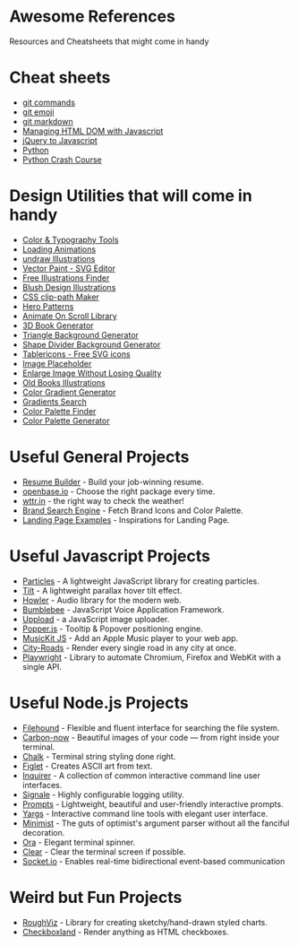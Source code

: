 # Awesome References
Resources and Cheatsheets that might come in handy

# Cheat sheets
* [git commands](https://education.github.com/git-cheat-sheet-education.pdf)
* [git emoji](https://github.com/ikatyang/emoji-cheat-sheet)
* [git markdown](https://guides.github.com/features/mastering-markdown/)
* [Managing HTML DOM with Javascript](https://htmldom.dev/)
* [jQuery to Javascript](https://github.com/Zurkon/jquery-to-javascript-cheatsheet)
* [Python](https://github.com/aneagoie/ztm-python-cheat-sheet)
* [Python Crash Course](https://github.com/ehmatthes/pcc_2e)

# Design Utilities that will come in handy
* [Color & Typography Tools](https://www.colorsandfonts.com/)
* [Loading Animations](https://loading.io/)
* [undraw Illustrations](https://undraw.co/)
* [Vector Paint - SVG Editor](https://vectorpaint.yaks.co.nz/)
* [Free Illustrations Finder](https://freeillustrations.xyz/)
* [Blush Design Illustrations](https://blush.design/)
* [CSS clip-path Maker](https://bennettfeely.com/clippy/)
* [Hero Patterns](https://www.heropatterns.com/)
* [Animate On Scroll Library](https://michalsnik.github.io/aos/)
* [3D Book Generator](https://3d-book-css.netlify.app/)
* [Triangle Background Generator](https://trianglify.io/)
* [Shape Divider Background Generator](https://www.shapedivider.app/)
* [Tablericons - Free SVG icons](https://tablericons.com/)
* [Image Placeholder](https://discover.twicpics.com/en/placeholder)
* [Enlarge Image Without Losing Quality](https://imglarger.com/)
* [Old Books Illustrations](https://www.oldbookillustrations.com/)
* [Color Gradient Generator](https://mybrandnewlogo.com/color-gradient-generator)
* [Gradients Search](https://www.grabient.com/)
* [Color Palette Finder](https://colors.lol/)
* [Color Palette Generator](https://www.palettelist.com/)

# Useful General Projects
* [Resume Builder](https://flowcv.io/) - Build your job-winning resume.
* [openbase.io](https://openbase.io/) - Choose the right package every time.
* [wttr.in](https://github.com/chubin/wttr.in) - the right way to check the weather!
* [Brand Search Engine](https://brandfetch.io/) - Fetch Brand Icons and Color Palette.
* [Landing Page Examples](https://saaslandingpage.com/) - Inspirations for Landing Page.

# Useful Javascript Projects
* [Particles](https://github.com/VincentGarreau/particles.js/) - A lightweight JavaScript library for creating particles.
* [Tilt](https://github.com/gijsroge/tilt.js) - A lightweight parallax hover tilt effect.
* [Howler](https://github.com/goldfire/howler.js/) - Audio library for the modern web.
* [Bumblebee](https://github.com/jaxcore/bumblebee) - JavaScript Voice Application Framework.
* [Uppload](https://uppload.js.org/) - a JavaScript image uploader.
* [Popper.js](https://popper.js.org/) - Tooltip & Popover positioning engine.
* [MusicKit JS](https://developer.apple.com/documentation/musickitjs) - Add an Apple Music player to your web app.
* [City-Roads](https://github.com/anvaka/city-roads/) - Render every single road in any city at once.
* [Playwright](https://github.com/microsoft/playwright) - Library to automate Chromium, Firefox and WebKit with a single API.

# Useful Node.js Projects
* [Filehound](https://github.com/nspragg/filehound/blob/master/README.md) - Flexible and fluent interface for searching the file system.
* [Carbon-now](https://github.com/mixn/carbon-now-cli) - Beautiful images of your code — from right inside your terminal.
* [Chalk](https://github.com/chalk/chalk) - Terminal string styling done right.
* [Figlet](https://github.com/patorjk/figlet.js) - Creates ASCII art from text.
* [Inquirer](https://github.com/SBoudrias/Inquirer.js) - A collection of common interactive command line user interfaces.
* [Signale](https://github.com/klaussinani/signale) - Highly configurable logging utility.
* [Prompts](https://github.com/terkelg/prompts) - Lightweight, beautiful and user-friendly interactive prompts.
* [Yargs](https://github.com/yargs/yargs) - Interactive command line tools with elegant user interface.
* [Minimist](https://github.com/substack/minimist) - The guts of optimist's argument parser without all the fanciful decoration.
* [Ora](https://github.com/sindresorhus/ora) - Elegant terminal spinner.
* [Clear](https://github.com/bahamas10/node-clear) - Clear the terminal screen if possible.
* [Socket.io](https://github.com/socketio/socket.io) - Enables real-time bidirectional event-based communication

# Weird but Fun Projects
* [RoughViz](https://github.com/jwilber/roughViz) - Library for creating sketchy/hand-drawn styled charts.
* [Checkboxland](https://www.bryanbraun.com/checkboxland/) - Render anything as HTML checkboxes.
